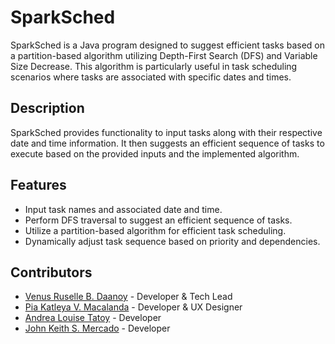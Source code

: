 # SparkSched

SparkSched is a Java program designed to suggest efficient tasks based on a partition-based algorithm utilizing Depth-First Search (DFS) and Variable Size Decrease. This algorithm is particularly useful in task scheduling scenarios where tasks are associated with specific dates and times.

## Description

SparkSched provides functionality to input tasks along with their respective date and time information. It then suggests an efficient sequence of tasks to execute based on the provided inputs and the implemented algorithm.

## Features

- Input task names and associated date and time.
- Perform DFS traversal to suggest an efficient sequence of tasks.
- Utilize a partition-based algorithm for efficient task scheduling.
- Dynamically adjust task sequence based on priority and dependencies.
  
## Contributors

- [Venus Ruselle B. Daanoy](https://github.com/RuselleDaanoy) - Developer & Tech Lead
- [Pia Katleya V. Macalanda](https://github.com/pikavama) - Developer & UX Designer
- [Andrea Louise Tatoy](https://github.com/AndreaTatoy) - Developer
- [John Keith S. Mercado](https://github.com/KeithMercado) - Developer
